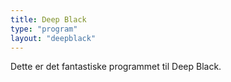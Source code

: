 ```yaml
---
title: Deep Black
type: "program"
layout: "deepblack"
---
```


Dette er det fantastiske programmet til Deep Black.

